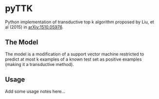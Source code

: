 # pyTTK
Python implementation of transductive top k algorithm proposed by Liu, et al (2015) in [arXiv:1510.05976](https://arxiv.org/abs/1510.05976).

## The Model
The model is a modification of a support vector machine restricted to predict at most k examples of a known test set as positive examples (making it a transductive method).

## Usage
Add some usage notes here...
